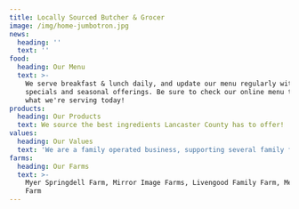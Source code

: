 ```yaml
---
title: Locally Sourced Butcher & Grocer
image: /img/home-jumbotron.jpg
news:
  heading: ''
  text: ''
food:
  heading: Our Menu
  text: >-
    We serve breakfast & lunch daily, and update our menu regularly with
    specials and seasonal offerings. Be sure to check our online menu to see
    what we're serving today!
products:
  heading: Our Products
  text: We source the best ingredients Lancaster County has to offer!
values:
  heading: Our Values
  text: 'We are a family operated business, supporting several family farms.'
farms:
  heading: Our Farms
  text: >-
    Myer Springdell Farm, Mirror Image Farms, Livengood Family Farm, Meadow Run
    Farm
---
```


